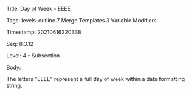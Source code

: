 Title:  Day of Week - EEEE

Tags:   levels-outline.7 Merge Templates.3 Variable Modifiers

Timestamp: 20210616220338

Seq:    8.3.12

Level:  4 - Subsection

Body: 

The letters "EEEE" represent a full day of week within a date formatting string.

